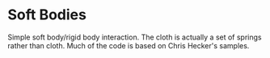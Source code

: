 # Soft Bodies

Simple soft body/rigid body interaction. The cloth is actually a set of springs rather than
cloth. Much of the code is based on Chris Hecker's samples.
